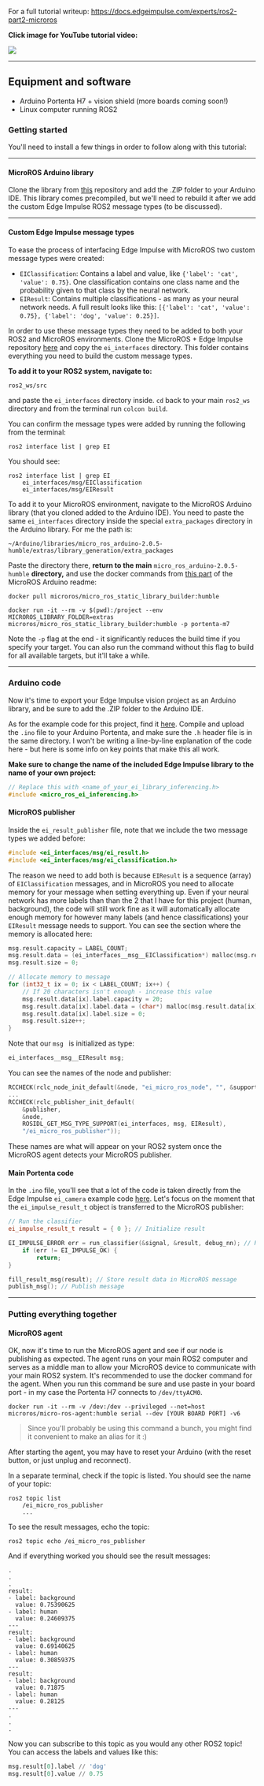For a full tutorial writeup: https://docs.edgeimpulse.com/experts/ros2-part2-microros

**Click image for YouTube tutorial video:**

[![](https://i.imgur.com/MMp14iJ.png)](https://youtu.be/_M7Wv-3yFLA)

________________

## Equipment and software

- Arduino Portenta H7 + vision shield (more boards coming soon!)
- Linux computer running ROS2



### Getting started

You'll need to install a few things in order to follow along with this tutorial:

___

#### MicroROS Arduino library

Clone the library from [this](https://github.com/micro-ROS/micro_ros_arduino) repository and add the .ZIP folder to your Arduino IDE. This library comes precompiled, but we'll need to rebuild it after we add the custom Edge Impulse ROS2 message types (to be discussed).

___

#### Custom Edge Impulse message types

To ease the process of interfacing Edge Impulse with MicroROS two custom message types were created:

- `EIClassification`: Contains a label and value, like `{'label': 'cat', 'value': 0.75}`. One classification contains one class name and the probability given to that class by the neural network.
- `EIResult`: Contains multiple classifications - as many as your neural network needs. A full result looks like this: `[{'label': 'cat', 'value': 0.75}, {'label': 'dog', 'value': 0.25}]`.

In order to use these message types they need to be added to both your ROS2 and MicroROS environments. Clone the MicroROS + Edge Impulse repository [here](https://github.com/avielbr/micro_ros_ei) and copy the `ei_interfaces` directory. This folder contains everything you need to build the custom message types. 



**To add it to your ROS2 system, navigate to:**

`ros2_ws/src`

and paste the `ei_interfaces` directory inside. `cd` back to your main `ros2_ws` directory and from the terminal run `colcon build`.

You can confirm the message types were added by running the following from the terminal:

`ros2 interface list | grep EI`

You should see:

```
ros2 interface list | grep EI
    ei_interfaces/msg/EIClassification
    ei_interfaces/msg/EIResult
```



To add it to your MicroROS environment, navigate to the MicroROS Arduino library (that you cloned added to the Arduino IDE). You need to paste the same `ei_interfaces` directory inside the special `extra_packages` directory in the Arduino library. For me the path is:

```
~/Arduino/libraries/micro_ros_arduino-2.0.5-humble/extras/library_generation/extra_packages
```

Paste the directory there, **return to the main** `micro_ros_arduino-2.0.5-humble` **directory,** and use the docker commands from [this part](micro_ros_arduino-2.0.5-humble) of the MicroROS Arduino readme:

```
docker pull microros/micro_ros_static_library_builder:humble

docker run -it --rm -v $(pwd):/project --env MICROROS_LIBRARY_FOLDER=extras microros/micro_ros_static_library_builder:humble -p portenta-m7
```

Note the `-p` flag at the end - it significantly reduces the build time if you specify your target. You can also run the command without this flag to build for all available targets, but it'll take a while.

____________



### Arduino code

Now it's time to export your Edge Impulse vision project as an Arduino library, and be sure to add the .ZIP folder to the Arduino IDE.

As for the example code for this project, find it [here](https://github.com/avielbr/micro_ros_ei/tree/main/examples/arduino/ei_micro_ros_portenta). Compile and upload the `.ino` file to your Arduino Portenta, and make sure the `.h` header file is in the same directory. I won't be writing a line-by-line explanation of the code here - but here is some info on key points that make this all work.

**Make sure to change the name of the included Edge Impulse library to the name of your own project:**

```c++
// Replace this with <name_of_your_ei_library_inferencing.h>
#include <micro_ros_ei_inferencing.h>
```



#### MicroROS publisher

Inside the `ei_result_publisher` file, note that we include the two message types we added before:

```c++
#include <ei_interfaces/msg/ei_result.h>
#include <ei_interfaces/msg/ei_classification.h>
```

The reason we need to add both is because `EIResult` is a sequence (array) of `EIClassification` messages, and in MicroROS you need to allocate memory for your message when setting everything up. Even if your neural network has more labels than than the 2 that I have for this project (human, background), the code will still work fine as it will automatically allocate enough memory for however many labels (and hence classifications) your `EIResult` message needs to support. You can see the section where the memory is allocated here:

```c++
msg.result.capacity = LABEL_COUNT;
msg.result.data = (ei_interfaces__msg__EIClassification*) malloc(msg.result.capacity * sizeof(ei_interfaces__msg__EIClassification));
msg.result.size = 0;

// Allocate memory to message
for (int32_t ix = 0; ix < LABEL_COUNT; ix++) {
	// If 20 characters isn't enough - increase this value
	msg.result.data[ix].label.capacity = 20;
	msg.result.data[ix].label.data = (char*) malloc(msg.result.data[ix].label.capacity * sizeof(char));
	msg.result.data[ix].label.size = 0;
	msg.result.size++;
}
```



Note that our `msg ` is initialized as type:

```c++
ei_interfaces__msg__EIResult msg;
```



You can see the names of the node and publisher:

```c++
RCCHECK(rclc_node_init_default(&node, "ei_micro_ros_node", "", &support));
...
RCCHECK(rclc_publisher_init_default(
	&publisher,
	&node,
	ROSIDL_GET_MSG_TYPE_SUPPORT(ei_interfaces, msg, EIResult),
	"/ei_micro_ros_publisher"));
```

These names are what will appear on your ROS2 system once the MicroROS agent detects your MicroROS publisher.



#### Main Portenta code

In the `.ino` file, you'll see that a lot of the code is taken directly from the Edge Impulse `ei_camera` example code [here](https://github.com/edgeimpulse/firmware-arduino-portenta-h7/blob/main/src/sensors/ei_camera.cpp). Let's focus on the moment that the `ei_impulse_result_t` object is transferred to the MicroROS publisher:

```c++
// Run the classifier
ei_impulse_result_t result = { 0 }; // Initialize result

EI_IMPULSE_ERROR err = run_classifier(&signal, &result, debug_nn); // Run classifier
	if (err != EI_IMPULSE_OK) {
		return;
}

fill_result_msg(result); // Store result data in MicroROS message
publish_msg(); // Publish message
```

---



### Putting everything together

#### MicroROS agent

OK, now it's time to run the MicroROS agent and see if our node is publishing as expected. The agent runs on your main ROS2 computer and serves as a middle man to allow your MicroROS device to communicate with your main ROS2 system. It's recommended to use the docker command for the agent. When you run this command be sure and use paste in your board port - in my case the Portenta H7 connects to `/dev/ttyACM0`.

```
docker run -it --rm -v /dev:/dev --privileged --net=host microros/micro-ros-agent:humble serial --dev [YOUR BOARD PORT] -v6
```

> Since you'll probably be using this command a bunch, you might find it convenient to make an alias for it :)

After starting the agent, you may have to reset your Arduino (with the reset button, or just unplug and reconnect).



In a separate terminal, check if the topic is listed. You should see the name of your topic:

```
ros2 topic list
    /ei_micro_ros_publisher 
    ...

```



To see the result messages, echo the topic:

```
ros2 topic echo /ei_micro_ros_publisher
```



And if everything worked you should see the result messages:

```
.
.
.
result:
- label: background
  value: 0.75390625
- label: human
  value: 0.24609375
---
result:
- label: background
  value: 0.69140625
- label: human
  value: 0.30859375
---
result:
- label: background
  value: 0.71875
- label: human
  value: 0.28125
---
.
.
.
```

Now you can subscribe to this topic as you would any other ROS2 topic! You can access the labels and values like this:

```python
msg.result[0].label // 'dog'
msg.result[0].value // 0.75
```

